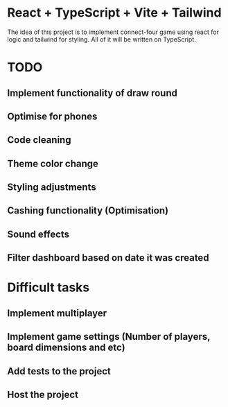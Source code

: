# React + TypeScript + Vite + Tailwind

The idea of this project is to implement connect-four game using react for logic and tailwind for styling. All of it will be written on TypeScript.

# TODO

## Implement functionality of draw round

## Optimise for phones

## Code cleaning

## Theme color change

## Styling adjustments

## Cashing functionality (Optimisation)

## Sound effects

## Filter dashboard based on date it was created

# Difficult tasks

## Implement multiplayer

## Implement game settings (Number of players, board dimensions and etc)

## Add tests to the project

## Host the project
